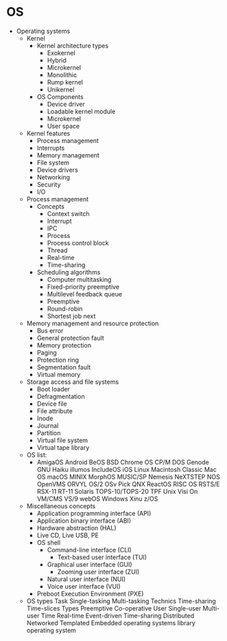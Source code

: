 # OS


* Operating systems
  * Kernel
    * Kernel architecture types
      - Exokernel
      - Hybrid
      - Microkernel
      - Monolithic
      - Rump kernel
      - Unikernel
    * OS Components
      - Device driver
      - Loadable kernel module
      - Microkernel
      - User space
  * Kernel features
    - Process management
    - Interrupts
    - Memory management
    - File system
    - Device drivers
    - Networking
    - Security
    - I/O
  * Process management
    * Concepts
      - Context switch
      - Interrupt
      - IPC
      - Process
      - Process control block
      - Thread
      - Real-time
      - Time-sharing
    * Scheduling algorithms
      - Computer multitasking
      - Fixed-priority preemptive
      - Multilevel feedback queue
      - Preemptive
      - Round-robin
      - Shortest job next
  * Memory management and resource protection
    - Bus error
    - General protection fault
    - Memory protection
    - Paging
    - Protection ring
    - Segmentation fault
    - Virtual memory
  * Storage access and file systems
    - Boot loader
    - Defragmentation
    - Device file
    - File attribute
    - Inode
    - Journal
    - Partition
    - Virtual file system
    - Virtual tape library
  * OS list:
    - AmigaOS Android BeOS BSD Chrome OS CP/M DOS Genode GNU Haiku illumos IncludeOS iOS Linux Macintosh Classic Mac OS macOS MINIX MorphOS MUSIC/SP Nemesis NeXTSTEP NOS OpenVMS ORVYL OS/2 OSv Pick QNX ReactOS RISC OS RSTS/E RSX-11 RT-11 Solaris TOPS-10/TOPS-20 TPF Unix Visi On VM/CMS VS/9 webOS Windows Xinu z/OS
  * Miscellaneous concepts
    - Application programming interface (API)
    - Application binary interface (ABI)
    - Hardware abstraction (HAL)
    - Live CD, Live USB, PE
    - OS shell
      - Command-line interface (CLI)
        - Text-based user interface (TUI)
      - Graphical user interface (GUI)
        - Zooming user interface (ZUI)
      - Natural user interface (NUI)
      - Voice user interface (VUI)
    - Preboot Execution Environment (PXE)
  * OS types
    Task
      Single-tasking
      Multi-tasking
        Technics
          Time-sharing
          Time-slices
        Types
          Preemptive
          Co-operative
    User
      Single-user
      Multi-user
    Time
      Real-time
        Event-driven
        Time-sharing
    Distributed
      Networked
      Templated
    Embedded operating systems
    library operating system
